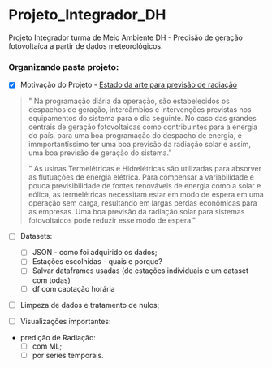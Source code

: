# Projeto_Integrador_DH
Projeto Integrador  turma de Meio Ambiente DH - Predisão de geração fotovoltaíca a partir de dados meteorológicos.


### Organizando pasta projeto:

- [x] Motivação do Projeto - [Estado da arte para previsão de radiação](https://anaiscbens.emnuvens.com.br/cbens/article/download/751/751)
        
> " Na programação diária da operação, são estabelecidos os despachos de geração, intercâmbios e intervenções previstas nos equipamentos do sistema para o dia seguinte. No caso das grandes centrais de geração fotovoltaicas como contribuintes para a energia do país, para uma boa programação do despacho de energia, é immportantíssimo ter uma boa previsão da radiação solar e assim, uma boa previsão de geração do sistema.”
>
> " As usinas Termelétricas e Hidrelétricas são utilizadas para absorver as flutuações de energia elétrica. Para compensar a variabilidade e pouca previsibilidade de fontes renováveis de energia como a solar e eólica, as termelétricas necessitam estar em modo de espera em uma operação sem carga, resultando em largas perdas econômicas para as empresas. Uma boa previsão da radiação solar para sistemas fotovoltaicos pode reduzir esse modo de espera."

- [ ] Datasets:
    - [ ] JSON - como foi adquirido os dados;
    - [ ] Estações escolhidas - quais e porque?
    - [ ] Salvar dataframes usadas (de estações individuais e um dataset com todas)
    - [ ] df com captação horária 
 
- [ ] Limpeza de dados e tratamento de nulos;
    
- [ ] Visualizações importantes:

- predição de Radiação:
  - [ ]  com ML;
  - [ ]  por series temporais.
